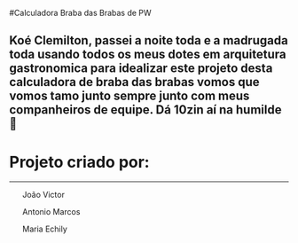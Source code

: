 #Calculadora Braba das Brabas de PW

<h2>Koé Clemilton, passei a noite toda e a madrugada toda usando todos os meus dotes em arquitetura gastronomica para idealizar este projeto desta calculadora de braba das brabas vomos que vomos tamo junto sempre junto com meus companheiros de equipe. Dá 10zin aí na humilde 🙏</h2>

<h1>Projeto criado por:</h1>
<hr>
<ul>João Victor</ul>
<ul>Antonio Marcos</ul>
<ul>Maria Echily</ul>
